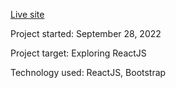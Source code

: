 <a href='https://imdbseptemberspick.netlify.app/'>Live site</a>

Project started: September 28, 2022

Project target: Exploring ReactJS

Technology used: ReactJS, Bootstrap
